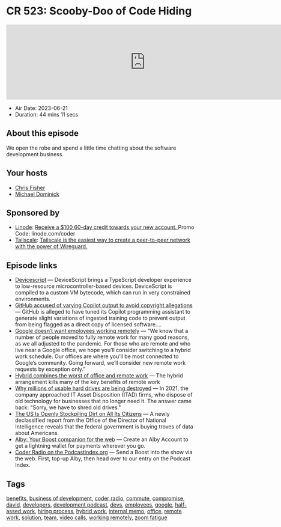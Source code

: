 # CR 523: Scooby-Doo of Code Hiding

<iframe src="https://player.fireside.fm/v2/MLf2ZzhC+K0MFTkOb?theme=dark" width="740" height="200" frameborder="0" scrolling="no"></iframe>

* Air Date: 2023-06-21
* Duration: 44 mins 11 secs

## About this episode

We open the robe and spend a little time chatting about the software development business.

## Your hosts
* [Chris Fisher](https://coder.show/hosts/chrislas)
* [Michael Dominick](https://coder.show/hosts/michael)

## Sponsored by

  * [Linode](https://linode.com/coder): [Receive a $100 60-day credit towards your new account. ](https://linode.com/coder) Promo Code: linode.com/coder
  * [Tailscale](https://tailscale.com/coder): [Tailscale is the easiest way to create a peer-to-peer network with the power of Wireguard. ](https://tailscale.com/coder)



## Episode links

  * [Devicescript](https://github.com/microsoft/devicescript "Devicescript") — DeviceScript brings a TypeScript developer experience to low-resource microcontroller-based devices. DeviceScript is compiled to a custom VM bytecode, which can run in very constrained environments.
  * [GitHub accused of varying Copilot output to avoid copyright allegations](https://www.msn.com/en-us/news/technology/github-accused-of-varying-copilot-output-to-avoid-copyright-allegations/ar-AA1clZK3 "GitHub accused of varying Copilot output to avoid copyright allegations") — GitHub is alleged to have tuned its Copilot programming assistant to generate slight variations of ingested training code to prevent output from being flagged as a direct copy of licensed software.…
  * [Google doesn’t want employees working remotely](https://www.theverge.com/2023/6/7/23753323/google-doesnt-want-employees-working-remotely-anymore "Google doesn’t want employees working remotely") — “We know that a number of people moved to fully remote work for many good reasons, as we all adjusted to the pandemic. For those who are remote and who live near a Google office, we hope you’ll consider switching to a hybrid work schedule. Our offices are where you’ll be most connected to Google’s community. Going forward, we’ll consider new remote work requests by exception only.”
  * [Hybrid combines the worst of office and remote work](https://world.hey.com/dhh/hybrid-combines-the-worst-of-office-and-remote-work-d3174e50 "Hybrid combines the worst of office and remote work") — The hybrid arrangement kills many of the key benefits of remote work
  * [Why millions of usable hard drives are being destroyed](https://www.bbc.com/news/business-65669537 "Why millions of usable hard drives are being destroyed") — In 2021, the company approached IT Asset Disposition (ITAD) firms, who dispose of old technology for businesses that no longer need it. The answer came back: "Sorry, we have to shred old drives."
  * [The US Is Openly Stockpiling Dirt on All Its Citizens](http://webcache.googleusercontent.com/search?q=cache:https://www.wired.com/story/odni-commercially-available-information-report/ "The US Is Openly Stockpiling Dirt on All Its Citizens") — A newly declassified report from the Office of the Director of National Intelligence reveals that the federal government is buying troves of data about Americans.
  * [Alby: Your Boost companion for the web](https://getalby.com/ "Alby: Your Boost companion for the web") — Create an Alby Account to get a lightning wallet for payments wherever you go. 
  * [Coder Radio on the Podcastindex.org](https://podcastindex.org/podcast/487548 "Coder Radio on the Podcastindex.org") — Send a Boost into the show via the web. First, top-up Alby, then head over to our entry on the Podcast Index.



## Tags

[benefits](https://coder.show/tags/benefits), [business of development](https://coder.show/tags/business%20of%20development), [coder radio](https://coder.show/tags/coder%20radio), [commute](https://coder.show/tags/commute), [compromise](https://coder.show/tags/compromise), [david](https://coder.show/tags/david), [developers](https://coder.show/tags/developers), [development podcast](https://coder.show/tags/development%20podcast), [devs](https://coder.show/tags/devs), [employees](https://coder.show/tags/employees), [google](https://coder.show/tags/google), [half-assed work](https://coder.show/tags/half-assed%20work), [hiring process](https://coder.show/tags/hiring%20process), [hybrid work](https://coder.show/tags/hybrid%20work), [internal memo](https://coder.show/tags/internal%20memo), [office](https://coder.show/tags/office), [remote work](https://coder.show/tags/remote%20work), [solution](https://coder.show/tags/solution), [team](https://coder.show/tags/team), [video calls](https://coder.show/tags/video%20calls), [working remotely](https://coder.show/tags/working%20remotely), [zoom fatigue](https://coder.show/tags/zoom%20fatigue)
